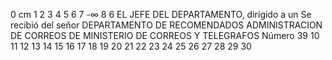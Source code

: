 0 cm 1
2
3
4 5 6 7
-∞
8
6
EL JEFE DEL DEPARTAMENTO,
dirigido a
un
Se recibió del señor
DEPARTAMENTO DE RECOMENDADOS
ADMINISTRACION DE CORREOS
DE
MINISTERIO DE CORREOS Y TELEGRAFOS
Número
39
10 11 12 13 14 15 16 17 18 19 20 21 22 23 24 25 26 27 28 29 30